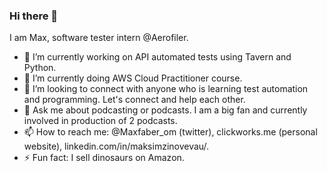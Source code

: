 ### Hi there 👋

I am Max, software tester intern @Aerofiler.

- 🔭 I’m currently working on API automated tests using Tavern and Python.
- 🌱 I’m currently doing AWS Cloud Practitioner course.
- 👯 I’m looking to connect with anyone who is learning test automation and programming. Let's connect and help each other.
- 💬 Ask me about podcasting or podcasts. I am a big fan and currently involved in production of 2 podcasts.
- 📫 How to reach me: @Maxfaber_om (twitter), clickworks.me (personal website), linkedin.com/in/maksimzinovevau/.
- ⚡ Fun fact: I sell dinosaurs on Amazon.
